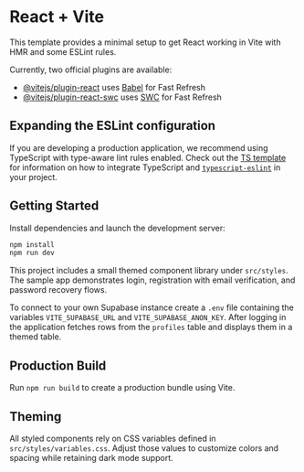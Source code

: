 # React + Vite

This template provides a minimal setup to get React working in Vite with HMR and some ESLint rules.

Currently, two official plugins are available:

- [@vitejs/plugin-react](https://github.com/vitejs/vite-plugin-react/blob/main/packages/plugin-react) uses [Babel](https://babeljs.io/) for Fast Refresh
- [@vitejs/plugin-react-swc](https://github.com/vitejs/vite-plugin-react/blob/main/packages/plugin-react-swc) uses [SWC](https://swc.rs/) for Fast Refresh

## Expanding the ESLint configuration

If you are developing a production application, we recommend using TypeScript with type-aware lint rules enabled. Check out the [TS template](https://github.com/vitejs/vite/tree/main/packages/create-vite/template-react-ts) for information on how to integrate TypeScript and [`typescript-eslint`](https://typescript-eslint.io) in your project.

## Getting Started

Install dependencies and launch the development server:

```bash
npm install
npm run dev
```

This project includes a small themed component library under `src/styles`. The sample app demonstrates login, registration with email verification, and password recovery flows.

To connect to your own Supabase instance create a `.env` file containing the variables `VITE_SUPABASE_URL` and `VITE_SUPABASE_ANON_KEY`. After logging in the application fetches rows from the `profiles` table and displays them in a themed table.

## Production Build

Run `npm run build` to create a production bundle using Vite.

## Theming

All styled components rely on CSS variables defined in `src/styles/variables.css`. Adjust those values to customize colors and spacing while retaining dark mode support.
